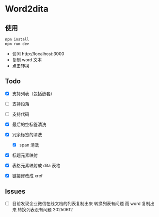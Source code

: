 # Word2dita

## 使用

```bash
npm install
npm run dev
```

- 访问 http://localhost:3000
- 复制 word 文本
- 点击转换

## Todo

<!-- 完成的项目 -->
<!-- - [ ] 支持图片 -->

- [x] 支持列表（包括嵌套）
- [ ] 支持段落
- [ ] 支持代码

- [x] 最后的空标签清洗
- [x] 冗余标签的清洗
  - [x] span 清洗
- [x] 标题元素映射
- [x] 表格元素映射成 dita 表格
- [x] 链接修改成 xref

## Issues

- [ ] 目前发现企业微信在线文档的列表复制出来 转换列表有问题 而 word 复制出来 转换列表没有问题 20250612
